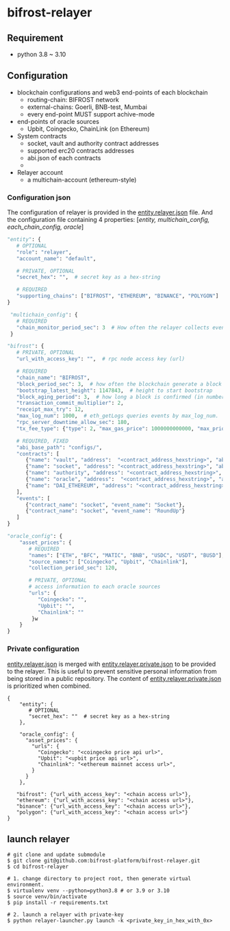 # bifrost-relayer

## Requirement
 - python 3.8 ~ 3.10

## Configuration
 - blockchain configurations and web3 end-points of each blockchain
   - routing-chain: BIFROST network
   - external-chains: Goerli, BNB-test, Mumbai
   - every end-point MUST support achive-mode
 - end-points of oracle sources
   - Upbit, Coingecko, ChainLink (on Ethereum)
 - System contracts
   - socket, vault and authority contract addresses
   - supported erc20 contracts addresses
   - abi.json of each contracts
   -
 - Relayer account
   - a multichain-account (ethereum-style)

### Configuration json
The configuration of relayer is provided in the [entity.relayer.json](configs/entity.relayer.json) file.
And the configuration file containing 4 properties: [_entity, multichain_config, each_chain_config, oracle_]

```python
"entity": {
   # OPTIONAL
   "role": "relayer",
   "account_name": "default",

   # PRIVATE, OPTIONAL
   "secret_hex": "",  # secret key as a hex-string

   # REQUIRED
   "supporting_chains": ["BIFROST", "ETHEREUM", "BINANCE", "POLYGON"]  # capitalized chain names
}
```
```python
 "multichain_config": {
   # REQUIRED
   "chain_monitor_period_sec": 3  # How often the relayer collects events from every chains
 }
```
```python
"bifrost": {
   # PRIVATE, OPTIONAL
   "url_with_access_key": "",  # rpc node access key (url)

   # REQUIRED
   "chain_name": "BIFROST",
   "block_period_sec": 3,  # how often the blockchain generate a block
   "bootstrap_latest_height": 1147843,  # height to start bootstrap
   "block_aging_period": 3,  # how long a block is confirmed (in number of blocks).
   "transaction_commit_multiplier": 2,
   "receipt_max_try": 12,
   "max_log_num": 1000,  # eth_getLogs queries events by max_log_num.
   "rpc_server_downtime_allow_sec": 180,
   "tx_fee_type": {"type": 2, "max_gas_price": 1000000000000, "max_priority_price": 2500000000},

   # REQUIRED, FIXED
   "abi_base_path": "configs/",
   "contracts": [
      {"name": "vault", "address":  "<contract_address_hexstring>", "abi_file": "<abi_file_name>"},
      {"name": "socket", "address": "<contract_address_hexstring>", "abi_file": "<abi_file_name>"},
      {"name": "authority", "address": "<contract_address_hexstring>", "abi_file": "<abi_file_name>"},
      {"name": "oracle", "address":  "<contract_address_hexstring>", "abi_file":  "<abi_file_name>"},
      {"name": "DAI_ETHEREUM", "address": "<contract_address_hexstring>", "abi_file": "<abi_file_name>"}
   ],
   "events": [
      {"contract_name": "socket", "event_name": "Socket"},
      {"contract_name": "socket", "event_name": "RoundUp"}
   ]
}
```
```python
"oracle_config": {
    "asset_prices": {
       # REQUIRED
       "names": ["ETH", "BFC", "MATIC", "BNB", "USDC", "USDT", "BUSD"],
       "source_names": ["Coingecko", "Upbit", "Chainlink"],
       "collection_period_sec": 120,

       # PRIVATE, OPTIONAL
       # access information to each oracle sources
       "urls": {
          "Coingecko": "",
          "Upbit": "",
          "Chainlink": ""
        }w
    }
}
```

### Private configuration
[entity.relayer.json](configs/entity.relayer.json) is merged with [entity.relayer.private.json](configs/entity.relayer.private.json)
to be provided to the relayer. This is useful to prevent sensitive personal information from being stored in a public repository.
The content of [entity.relayer.private.json](configs/entity.relayer.private.json) is prioritized when combined.
```jsons
{
    "entity": {
       # OPTIONAL
       "secret_hex": ""  # secret key as a hex-string
    },

    "oracle_config": {
      "asset_prices": {
        "urls": {
          "Coingecko": "<coingecko price api url>",
          "Upbit": "<upbit price api url>",
          "Chainlink": "<ethereum mainnet access url>",
        }
      }
    },

   "bifrost": {"url_with_access_key": "<chain access url>"},
   "ethereum": {"url_with_access_key": "<chain access url>"},
   "binance": {"url_with_access_key": "<chain access url>"},
   "polygon": {"url_with_access_key": "<chain access url>"}
}

```

## launch relayer
```shell
# git clone and update submodule
$ git clone git@github.com:bifrost-platform/bifrost-relayer.git
$ cd bifrost-relayer

# 1. change directory to project root, then generate virtual environment.
$ virtualenv venv --python=python3.8 # or 3.9 or 3.10
$ source venv/bin/activate
$ pip install -r requirements.txt

# 2. launch a relayer with private-key
$ python relayer-launcher.py launch -k <private_key_in_hex_with_0x>
```
